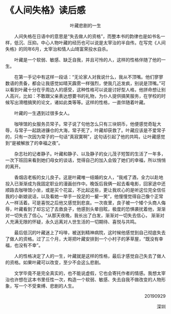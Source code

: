 # 《人间失格》读后感

<center>叶藏悲剧的一生</center>

&emsp;&emsp;人间失格在日语中的意思是“失去做人的资格”，而整本书的韵律也是如书名一样，低沉、压抑。中心人物叶藏的经历也可以说是太宰治的半自传。在写完《人间失格》的同年6月，太宰治和情人山琦富荣投水自杀。

&emsp;&emsp;叶藏是一个软弱、敏感、缺乏自我，并且可怜的人，这样的性格伴随了他的一生。

&emsp;&emsp;在第一手记中有这样一段话：“无论家人对我说什么，我从不顶嘴。他们寥寥数语的责备，都会让我感觉如晴天霹雳一样强烈，使我几近发疯，别说是顶嘴。”可以看到叶藏十分在乎周边人的感受，这种性格可以说是讨好型人格，他拼命想让别人高兴，比如：不敢跟父亲表达想要书的礼物，为仆人提供搞笑服务，在学校的时候写出滑稽搞笑的论文，诸如此类等等。这样的性格，一直伴随着叶藏。

&emsp;&emsp;叶藏的一生遇到过很多女人。

&emsp;&emsp;咖啡馆的女服务员常子。常子说了句他怎么只有三块铜币，他便感觉奇耻大辱，与常子一起跳进镰仓的大海，常子死了，叶藏却获救了。叶藏应该是不爱常子的，只有一次因为常子的一句话“真寂寞啊”，这句话引起了他的共鸣，让叶藏感觉到“是被解放了的幸福之夜”。

&emsp;&emsp;杂志社的记者静子。叶藏和静子、以及静子的女儿茂子短暂的生活了一年多，一次下班回来看到她们母女的谈话，觉得自己的加入会毁了她们的幸福，所以悄悄的离开。

&emsp;&emsp;香烟店老板的女儿良子。这是叶藏唯一结婚的女人，“我戒了酒，全力以赴地投入已渐渐成为我固定职业的漫画创作中。晚饭后我俩一起去看电影，回家途中还顺路去咖啡馆小坐，或是买个花盆，不比起这些，更让我欢心的是听这位完全信任我的小新娘说话，以及看她一举手一投足的一颦一笑”，他慢慢觉得自己像个正常人一样活着。可是喜悦之后他又感觉到悲哀。一次夜里，良子被一个矮个头商人侮辱，叶藏看到了却忘记了去救良子，他感到头晕目眩，极度的恐惧袭扰着他，渐渐对一切失去了信心。“从那天夜晚，我长出了白发，渐渐对一切失去信心， 渐渐对人充满无限的怀疑，永久远离对人世生活的一切期待、喜悦与共鸣。

&emsp;&emsp;最后低沉的叶藏迷上了吗啡，被送到精神病院，这时候他感觉到自己彻底失去了做人的资格。过了三个月，大哥把叶藏安排到一个小村子的茅草屋，“既没有幸福，也没有不幸”。

&emsp;&emsp;人的性格决定了人的一生，叶藏就是这样的性格，最后才感觉自己失去了做人的资格。如果叶藏可以改变，至少不会这么悲剧。

&emsp;&emsp;文学毕竟不是完全真实的，也不能说虚假，它也会寄托作者的情感。我想太宰治也许想在这本书里任性一次，构造一个软弱、敏感、失去自我不做改变的人物形象，写一个不受束缚、悲剧的人生。

<p align="right">20190929</p>

<p align="right">深圳</p>